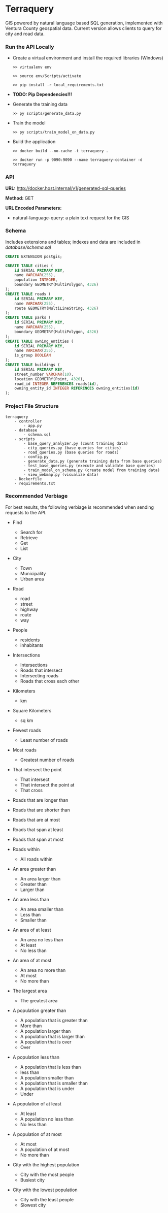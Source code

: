 # Terraquery

GIS powered by natural language based SQL generation, implemented with Ventura County geospatial data. Current version allows clients to query for city and road data.



### Run the API Locally

- Create a virtual environment and install the required libraries (Windows)

  ```
  >> virtualenv env
  
  >> source env/Scripts/activate
  
  >> pip install -r local_requirements.txt
  ```

- **TODO: Pip Dependencies!!!**

- Generate the training data

  ```
  >> py scripts/generate_data.py
  ```

- Train the model

  ```
  >> py scripts/train_model_on_data.py
  ```

- Build the application

  ```
  >> docker build --no-cache -t terraquery .
  
  >> docker run -p 9090:9090 --name terraquery-container -d terraquery
  ```



### API

**URL:** http://docker.host.internal/v1/generated-sql-queries

**Method:** GET

**URL Encoded Parameters:**

- natural-language-query: a plain text request for the GIS



### Schema

Includes extensions and tables; indexes and data are included in *database/schema.sql*

```sql
CREATE EXTENSION postgis;

CREATE TABLE cities (
    id SERIAL PRIMARY KEY,
    name VARCHAR(255),
    population INTEGER,
    boundary GEOMETRY(MultiPolygon, 4326)
);
CREATE TABLE roads (
    id SERIAL PRIMARY KEY,
    name VARCHAR(255),
    route GEOMETRY(MultiLineString, 4326)
);
CREATE TABLE parks (
    id SERIAL PRIMARY KEY,
    name VARCHAR(255),
    boundary GEOMETRY(MultiPolygon, 4326)
);
CREATE TABLE owning_entities (
    id SERIAL PRIMARY KEY,
    name VARCHAR(255),
    is_group BOOLEAN
);
CREATE TABLE buildings (
    id SERIAL PRIMARY KEY,
    street_number VARCHAR(10),
    location GEOMETRY(Point, 4326),
    road_id INTEGER REFERENCES roads(id),
    owning_entity_id INTEGER REFERENCES owning_entities(id)
);
```



### Project File Structure

```
terraquery
	- controller
		- app.py
	- database
		- schema.sql
	- scripts
		- base_query_analyzer.py (count training data)
		- city_queries.py (base queries for cities)
		- road_queries.py (base queries for roads)
		- config.py
		- generate_data.py (generate training data from base queries)
		- test_base_queries.py (execute and validate base queries)
		- train_model_on_schema.py (create model from training data)
		- view_webmap.py (visualize data)
	- Dockerfile
	- requirements.txt
```



### Recommended Verbiage

For best results, the following verbiage is recommended when sending requests to the API.

- Find
  - Search for
  - Retrieve
  - Get
  - List
- City
  - Town
  - Municipality
  - Urban area
- Road
  - road
  - street
  - highway
  - route
  - way
- People
  - residents
  - inhabitants
- Intersections
  - Intersections
  - Roads that intersect
  - Intersecting roads
  - Roads that cross each other
- Kilometers
  - km
- Square Kilometers
  - sq km

- Fewest roads
  - Least number of roads
- Most roads
  - Greatest number of roads
- That intersect the point
  - That intersect
  - That intersect the point at
  - That cross
- Roads that are longer than
- Roads that are shorter than
- Roads that are at most
- Roads that span at least
- Roads that span at most
- Roads within
  - All roads within
- An area greater than
  - An area larger than
  - Greater than
  - Larger than
- An area less than
  - An area smaller than
  - Less than
  - Smaller than
- An area of at least
  - An area no less than
  - At least
  - No less than
- An area of at most
  - An area no more than
  - At most
  - No more than
- The largest area
  - The greatest area
- A population greater than
  - A population that is greater than
  - More than
  - A population larger than
  - A population that is larger than
  - A population that is over
  - Over
- A population less than
  - A population that is less than
  - less than
  - A population smaller than
  - A population that is smaller than
  - A population that is under
  - Under
- A population of at least
  - At least
  - A population no less than
  - No less than
- A population of at most
  - At most
  - A population of at most
  - No more than
- City with the highest population
  - City with the most people
  - Busiest city
- City with the lowest population
  - City with the least people
  - Slowest city